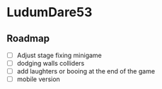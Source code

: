# LudumDare53

## Roadmap
- [ ] Adjust stage fixing minigame
- [ ] dodging walls colliders
- [ ] add laughters or booing at the end of the game
- [ ] mobile version
